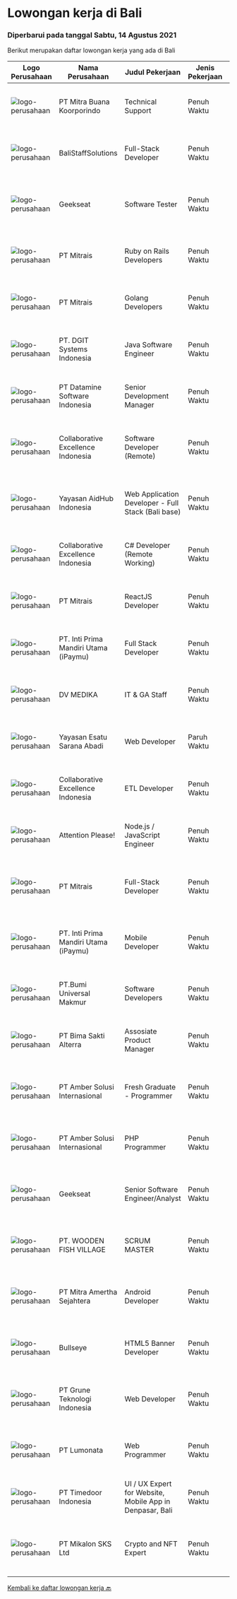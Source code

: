 
  # Lowongan kerja di Bali

  ### Diperbarui pada tanggal Sabtu, 14 Agustus 2021

  Berikut merupakan daftar lowongan kerja yang ada di Bali

  |Logo Perusahaan | Nama Perusahaan | Judul Pekerjaan | Jenis Pekerjaan | Gaji Pekerjaan | Lokasi | Deskripsi | Tanggal diunggah | Pranala |
  | -------------- | --------------- | --------------- | --------- | --------- | -------------- | ------- | ----------- | ----------- |
  |![logo-perusahaan](https://image-service-cdn.seek.com.au/f239709d655cb2106929c841dd2b71edd206015d/ee4dce1061f3f616224767ad58cb2fc751b8d2dc)|PT Mitra Buana Koorporindo|Technical Support|Penuh Waktu|---|Denpasar|Maksimal 35 tahun Pendidikan Minimal SMK / D3 / S1 Teknik Informatika/ Jaringan / Elektro Memiliki pengetahuan tentang Hardware &amp; Software system,...|Jumat, 13 Agustus 2021|https://www.jobstreet.co.id/id/job/technical-support-3600154?token=0~ab6e832b-231f-44df-a96f-c728f6a31499&sectionRank=1&jobId=jobstreet-id-job-3600154|
|![logo-perusahaan](https://us.123rf.com/450wm/pavelstasevich/pavelstasevich1811/pavelstasevich181101027/112815900-stock-vector-no-image-available-icon-flat-vector.jpg?ver=6)|BaliStaffSolutions|Full-Stack Developer|Penuh Waktu|---|Bali|An international payment platform is looking for an experienced Full-Stack Developer (Bali based, full-time).Responsibilities:·      HTML Front-End...|Jumat, 13 Agustus 2021|https://www.jobstreet.co.id/id/job/full-stack-developer-3599807?token=0~ab6e832b-231f-44df-a96f-c728f6a31499&sectionRank=2&jobId=jobstreet-id-job-3599807|
|![logo-perusahaan](https://image-service-cdn.seek.com.au/a94166d692fda70a364e9d5191d7ced8a65f1597/ee4dce1061f3f616224767ad58cb2fc751b8d2dc)|Geekseat|Software Tester|Penuh Waktu|---|Bali|We’re looking for an experienced Software Tester to join our Awesome Engineering Team at Bali or Bandung (WFH until further notice).As a Software...|Kamis, 12 Agustus 2021|https://www.jobstreet.co.id/id/job/software-tester-3598906?token=0~ab6e832b-231f-44df-a96f-c728f6a31499&sectionRank=3&jobId=jobstreet-id-job-3598906|
|![logo-perusahaan](https://image-service-cdn.seek.com.au/969b0c47f133a1e0155056a5d964c63953dd6304/ee4dce1061f3f616224767ad58cb2fc751b8d2dc)|PT Mitrais|Ruby on Rails Developers|Penuh Waktu|---|Bali|Build your Career with Mitrais ! We're urgently looking for experienced Ruby On Rails  Developers to be part of our team for an immediate...|Kamis, 12 Agustus 2021|https://www.jobstreet.co.id/id/job/ruby-on-rails-developers-3598722?token=0~ab6e832b-231f-44df-a96f-c728f6a31499&sectionRank=4&jobId=jobstreet-id-job-3598722|
|![logo-perusahaan](https://image-service-cdn.seek.com.au/969b0c47f133a1e0155056a5d964c63953dd6304/ee4dce1061f3f616224767ad58cb2fc751b8d2dc)|PT Mitrais|Golang Developers|Penuh Waktu|---|Bali|Build your Career with Mitrais!We're looking for experienced Golang Developers to be part of our team. What will you be doing? Liaising with...|Kamis, 12 Agustus 2021|https://www.jobstreet.co.id/id/job/golang-developers-3587780?token=0~ab6e832b-231f-44df-a96f-c728f6a31499&sectionRank=5&jobId=jobstreet-id-job-3587780|
|![logo-perusahaan](https://image-service-cdn.seek.com.au/e1681d73e68b1b74b5b5136363b820dd70a250df/ee4dce1061f3f616224767ad58cb2fc751b8d2dc)|PT. DGIT Systems Indonesia|Java Software Engineer|Penuh Waktu|Rp. 9.000.000-Rp. 18.000.000|Badung|We are looking for a talented Java engineer to join an experienced team of engineers working on our flagship products Telflow, a next-generation...|Jumat, 13 Agustus 2021|https://www.jobstreet.co.id/id/job/java-software-engineer-3599701?token=0~ab6e832b-231f-44df-a96f-c728f6a31499&sectionRank=6&jobId=jobstreet-id-job-3599701|
|![logo-perusahaan](https://image-service-cdn.seek.com.au/5fcc638e90b6bfa5413c6b018faccdd8126658c9/ee4dce1061f3f616224767ad58cb2fc751b8d2dc)|PT Datamine Software Indonesia|Senior Development Manager|Penuh Waktu|---|Bali|Senior Development ManagerJob DescriptionThe role:The role is to lead and build remotely a full development team including Delivery, Development, QAQC...|Kamis, 12 Agustus 2021|https://www.jobstreet.co.id/id/job/senior-development-manager-3599053?token=0~ab6e832b-231f-44df-a96f-c728f6a31499&sectionRank=7&jobId=jobstreet-id-job-3599053|
|![logo-perusahaan](https://image-service-cdn.seek.com.au/7145b1ba6bc0dbd678e2bf86d776dd2b1b9b81f6/ee4dce1061f3f616224767ad58cb2fc751b8d2dc)|Collaborative Excellence Indonesia|Software Developer (Remote)|Penuh Waktu|---|Jawa Timur|Responsibilities: Work with Product Management and Products Engineering teams to design, develop, maintain and enhance web-based and mobile-based...|Kamis, 12 Agustus 2021|https://www.jobstreet.co.id/id/job/software-developer-remote-3587937?token=0~ab6e832b-231f-44df-a96f-c728f6a31499&sectionRank=8&jobId=jobstreet-id-job-3587937|
|![logo-perusahaan](https://image-service-cdn.seek.com.au/9b692f209622949279e729a0faf85c537e22289b/ee4dce1061f3f616224767ad58cb2fc751b8d2dc)|Yayasan AidHub Indonesia|Web Application Developer - Full Stack (Bali base)|Penuh Waktu|---|Bali|Responsibilities: This role will report to the IT Manager Candidate must be able to manage the complete software development process of our platform...|Kamis, 12 Agustus 2021|https://www.jobstreet.co.id/id/job/web-application-developer-full-stack-bali-base-3592376?token=0~ab6e832b-231f-44df-a96f-c728f6a31499&sectionRank=9&jobId=jobstreet-id-job-3592376|
|![logo-perusahaan](https://image-service-cdn.seek.com.au/7145b1ba6bc0dbd678e2bf86d776dd2b1b9b81f6/ee4dce1061f3f616224767ad58cb2fc751b8d2dc)|Collaborative Excellence Indonesia|C# Developer (Remote Working)|Penuh Waktu|---|Jakarta Raya|Responsibilities: Design, coding, and testing of modules for various components of our product framework Capable of understanding and delivering...|Kamis, 12 Agustus 2021|https://www.jobstreet.co.id/id/job/c-developer-remote-working-3587383?token=0~ab6e832b-231f-44df-a96f-c728f6a31499&sectionRank=10&jobId=jobstreet-id-job-3587383|
|![logo-perusahaan](https://image-service-cdn.seek.com.au/969b0c47f133a1e0155056a5d964c63953dd6304/ee4dce1061f3f616224767ad58cb2fc751b8d2dc)|PT Mitrais|ReactJS Developer|Penuh Waktu|---|Bali|We're urgently looking for experienced ReactJS Developers to be part of our team for an immediate start.Our client is a consultancy focused company...|Kamis, 12 Agustus 2021|https://www.jobstreet.co.id/id/job/reactjs-developer-3598724?token=0~ab6e832b-231f-44df-a96f-c728f6a31499&sectionRank=11&jobId=jobstreet-id-job-3598724|
|![logo-perusahaan](https://image-service-cdn.seek.com.au/25ca052ae49a08073c2615893e1a4fff509a7afa/ee4dce1061f3f616224767ad58cb2fc751b8d2dc)|PT. Inti Prima Mandiri Utama (iPaymu)|Full Stack Developer|Penuh Waktu|Rp. 4.000.000-Rp. 8.000.000|Denpasar|Kami memerlukan Tim Full Stack Developer dengan kemampuan sebagai berikut:  Menguasai Laravel Framework Bisa bekerja dalam TIM Bisa bekerja dalam...|Rabu, 11 Agustus 2021|https://www.jobstreet.co.id/id/job/full-stack-developer-3591309?token=0~ab6e832b-231f-44df-a96f-c728f6a31499&sectionRank=12&jobId=jobstreet-id-job-3591309|
|![logo-perusahaan](https://image-service-cdn.seek.com.au/e0de190c5a4d58259a906def9cb762c901fd3724/ee4dce1061f3f616224767ad58cb2fc751b8d2dc)|DV MEDIKA|IT & GA Staff|Penuh Waktu|---|Denpasar|Tugas &amp; tanggung jawab: Bertanggung jawab atas peralatan IT dan aset kantor lainnya Melakukan perawatan rutin dan penyelesaian permasalahan...|Senin, 09 Agustus 2021|https://www.jobstreet.co.id/id/job/it-ga-staff-3596156?token=0~ab6e832b-231f-44df-a96f-c728f6a31499&sectionRank=13&jobId=jobstreet-id-job-3596156|
|![logo-perusahaan](https://image-service-cdn.seek.com.au/c45dc3fabf723b715b801c2eb542d55319eb67ae/ee4dce1061f3f616224767ad58cb2fc751b8d2dc)|Yayasan Esatu Sarana Abadi|Web Developer|Paruh Waktu|Rp. 5.000.000-Rp. 7.000.000|Bali|Memiliki keahlian: PHP Developer (terlebih dgn OpenCart, Magento, WP). Next JS Front end seperti Angular, React Java Script di Google Sheet (add on...|Kamis, 12 Agustus 2021|https://www.jobstreet.co.id/id/job/web-developer-3586857?token=0~ab6e832b-231f-44df-a96f-c728f6a31499&sectionRank=14&jobId=jobstreet-id-job-3586857|
|![logo-perusahaan](https://image-service-cdn.seek.com.au/7145b1ba6bc0dbd678e2bf86d776dd2b1b9b81f6/ee4dce1061f3f616224767ad58cb2fc751b8d2dc)|Collaborative Excellence Indonesia|ETL Developer|Penuh Waktu|---|Bali|Job Description Developing database objects and creates and automate ETL processes Develop and execute database queries and conduct analysis Provides...|Kamis, 12 Agustus 2021|https://www.jobstreet.co.id/id/job/etl-developer-3587939?token=0~ab6e832b-231f-44df-a96f-c728f6a31499&sectionRank=15&jobId=jobstreet-id-job-3587939|
|![logo-perusahaan](https://image-service-cdn.seek.com.au/978cfd1b2ac8a8b1bac0aa11650bb3f2383c8744/ee4dce1061f3f616224767ad58cb2fc751b8d2dc)|Attention Please!|Node.js / JavaScript Engineer|Penuh Waktu|Rp. 20.000.000-Rp. 40.000.000|Bali|Seniority: SeniorJob Type: Full TimeAs a JavaScript Backend Engineer, you will create scalable backend features according to user stories in the whole...|Kamis, 12 Agustus 2021|https://www.jobstreet.co.id/id/job/node-js-javascript-engineer-3592073?token=0~ab6e832b-231f-44df-a96f-c728f6a31499&sectionRank=16&jobId=jobstreet-id-job-3592073|
|![logo-perusahaan](https://image-service-cdn.seek.com.au/969b0c47f133a1e0155056a5d964c63953dd6304/ee4dce1061f3f616224767ad58cb2fc751b8d2dc)|PT Mitrais|Full-Stack Developer|Penuh Waktu|---|Bali|Build your Career with Mitrais!  We're looking for experienced Full-Stack Developers to be part of our team. What will you be doing? Coding high...|Kamis, 12 Agustus 2021|https://www.jobstreet.co.id/id/job/full-stack-developer-3598582?token=0~ab6e832b-231f-44df-a96f-c728f6a31499&sectionRank=17&jobId=jobstreet-id-job-3598582|
|![logo-perusahaan](https://image-service-cdn.seek.com.au/3cfcf3b08437c3b9e8bce9eefde4d326596fb58a/ee4dce1061f3f616224767ad58cb2fc751b8d2dc)|PT. Inti Prima Mandiri Utama (iPaymu)|Mobile Developer|Penuh Waktu|Rp. 4.000.000-Rp. 8.000.000|Denpasar|Kami memerlukan Tim Developer dengan kemampuan sebagai berikut: Menguasai ReactNative Bisa bekerja dalam TIM Bisa bekerja dalam DEADLINE Supel &amp;...|Rabu, 11 Agustus 2021|https://www.jobstreet.co.id/id/job/mobile-developer-3591310?token=0~ab6e832b-231f-44df-a96f-c728f6a31499&sectionRank=18&jobId=jobstreet-id-job-3591310|
|![logo-perusahaan](https://image-service-cdn.seek.com.au/6ee7e166667ab7fe1c979b7574bf3bd9fe825d24/ee4dce1061f3f616224767ad58cb2fc751b8d2dc)|PT.Bumi Universal Makmur|Software Developers|Penuh Waktu|Rp. 4.000.000-Rp. 5.000.000|Surabaya|Knowledge or Experience in Computer Animation such as Blender and Unreal Engine also encouraged to apply Preferably Staff (non-management &amp;...|Selasa, 10 Agustus 2021|https://www.jobstreet.co.id/id/job/software-developers-3585780?token=0~ab6e832b-231f-44df-a96f-c728f6a31499&sectionRank=19&jobId=jobstreet-id-job-3585780|
|![logo-perusahaan](https://image-service-cdn.seek.com.au/3b449304b19b7a5909fe2d6166b69cb2e3dfc9ad/ee4dce1061f3f616224767ad58cb2fc751b8d2dc)|PT Bima Sakti Alterra|Assosiate Product Manager|Penuh Waktu|---|Denpasar|Job Description: Collaborate with UX team to ensure quality of the delivered product meet the good standard of design, user experience and features....|Senin, 09 Agustus 2021|https://www.jobstreet.co.id/id/job/assosiate-product-manager-3596680?token=0~ab6e832b-231f-44df-a96f-c728f6a31499&sectionRank=20&jobId=jobstreet-id-job-3596680|
|![logo-perusahaan](https://us.123rf.com/450wm/pavelstasevich/pavelstasevich1811/pavelstasevich181101027/112815900-stock-vector-no-image-available-icon-flat-vector.jpg?ver=6)|PT Amber Solusi Internasional|Fresh Graduate - Programmer|Penuh Waktu|Rp. 5.000.000-Rp. 6.000.000|Makassar|Deskripsi PekerjaanProgrammerAmbersof is looking for a group of talents as programmer. Requirements: Stable internet connection at home is a must Have...|Senin, 09 Agustus 2021|https://www.jobstreet.co.id/id/job/fresh-graduate-programmer-3596976?token=0~ab6e832b-231f-44df-a96f-c728f6a31499&sectionRank=21&jobId=jobstreet-id-job-3596976|
|![logo-perusahaan](https://us.123rf.com/450wm/pavelstasevich/pavelstasevich1811/pavelstasevich181101027/112815900-stock-vector-no-image-available-icon-flat-vector.jpg?ver=6)|PT Amber Solusi Internasional|PHP Programmer|Penuh Waktu|---|Makassar|PHP ProgrammerRequirements: At least 5 years of solid hands-on experience in web development Required skills: MYSQL, CSS, HTML, Javascript, PHP...|Selasa, 10 Agustus 2021|https://www.jobstreet.co.id/id/job/php-programmer-3598232?token=0~ab6e832b-231f-44df-a96f-c728f6a31499&sectionRank=22&jobId=jobstreet-id-job-3598232|
|![logo-perusahaan](https://image-service-cdn.seek.com.au/a94166d692fda70a364e9d5191d7ced8a65f1597/ee4dce1061f3f616224767ad58cb2fc751b8d2dc)|Geekseat|Senior Software Engineer/Analyst|Penuh Waktu|---|Denpasar|Have a seat with us! We are currently looking for an experienced Senior Software Engineer to join our Awesome Engineering Team at our offices in Bali...|Kamis, 12 Agustus 2021|https://www.jobstreet.co.id/id/job/senior-software-engineer-analyst-3598884?token=0~ab6e832b-231f-44df-a96f-c728f6a31499&sectionRank=23&jobId=jobstreet-id-job-3598884|
|![logo-perusahaan](https://image-service-cdn.seek.com.au/34c24a456da6f2d47b789c57f28e9186c4ebcbcb/ee4dce1061f3f616224767ad58cb2fc751b8d2dc)|PT. WOODEN FISH VILLAGE|SCRUM MASTER|Penuh Waktu|Rp. 10.000.000-Rp. 15.000.000|Bali|Manage each project’s scope and timeline Coordinate sprints, retrospective meetings and daily stand-ups Coach team members in Agile frameworks...|Sabtu, 07 Agustus 2021|https://www.jobstreet.co.id/id/job/scrum-master-3588612?token=0~ab6e832b-231f-44df-a96f-c728f6a31499&sectionRank=24&jobId=jobstreet-id-job-3588612|
|![logo-perusahaan](https://image-service-cdn.seek.com.au/36f0e259d21447326c545ed4ae03d7208f820c51/ee4dce1061f3f616224767ad58cb2fc751b8d2dc)|PT Mitra Amertha Sejahtera|Android Developer|Penuh Waktu|Rp. 5.500.000-Rp. 7.700.000|Jakarta Raya|Meval is looking for software engineer to help us make awesome, usable, and functional mobile application for our customer and sales team. You will...|Minggu, 08 Agustus 2021|https://www.jobstreet.co.id/id/job/android-developer-3595985?token=0~ab6e832b-231f-44df-a96f-c728f6a31499&sectionRank=25&jobId=jobstreet-id-job-3595985|
|![logo-perusahaan](https://image-service-cdn.seek.com.au/bbf2137c41f12d6e9394eaecc245409d87abbbf0/ee4dce1061f3f616224767ad58cb2fc751b8d2dc)|Bullseye|HTML5 Banner Developer|Penuh Waktu|---|Bali|Bullseye is looking for a HTML5 Banner Developer to be placed in our digital production facility in BALI.The RoleBanner Developer will turn a great...|Minggu, 08 Agustus 2021|https://www.jobstreet.co.id/id/job/html5-banner-developer-3589242?token=0~ab6e832b-231f-44df-a96f-c728f6a31499&sectionRank=26&jobId=jobstreet-id-job-3589242|
|![logo-perusahaan](https://image-service-cdn.seek.com.au/4be193adf001b1c1c83ee5da5c9445c770b61819/ee4dce1061f3f616224767ad58cb2fc751b8d2dc)|PT Grune Teknologi Indonesia|Web Developer|Penuh Waktu|Rp. 4.000.000-Rp. 6.000.000|Denpasar|Job Descriptions: Write programming code, either from scratch or adapting from other source code to meet business requirements. Candidates can choose...|Minggu, 08 Agustus 2021|https://www.jobstreet.co.id/id/job/web-developer-3589792?token=0~ab6e832b-231f-44df-a96f-c728f6a31499&sectionRank=27&jobId=jobstreet-id-job-3589792|
|![logo-perusahaan](https://image-service-cdn.seek.com.au/aa1cc6e2243a2778121fac1c6f00f32caa1f9bf2/ee4dce1061f3f616224767ad58cb2fc751b8d2dc)|PT Lumonata|Web Programmer|Penuh Waktu|---|Badung|Lumonata are an independent design and development studio based in Bali that provides services in the field of website design, website...|Sabtu, 07 Agustus 2021|https://www.jobstreet.co.id/id/job/web-programmer-3588179?token=0~ab6e832b-231f-44df-a96f-c728f6a31499&sectionRank=28&jobId=jobstreet-id-job-3588179|
|![logo-perusahaan](https://image-service-cdn.seek.com.au/9f2111bf08df94f0ea97d6b9f360a4952c081dc6/ee4dce1061f3f616224767ad58cb2fc751b8d2dc)|PT Timedoor Indonesia|UI / UX Expert for Website, Mobile App in Denpasar, Bali|Penuh Waktu|Rp. 4.500.000-Rp. 6.000.000|Bali|If you want to grow up yourself, Timedoor is one of the best places for your career. Our team has come from various culture and lead by Japanese CEO....|Senin, 09 Agustus 2021|https://www.jobstreet.co.id/id/job/ui-ux-expert-for-website-mobile-app-in-denpasar-bali-3588967?token=0~ab6e832b-231f-44df-a96f-c728f6a31499&sectionRank=29&jobId=jobstreet-id-job-3588967|
|![logo-perusahaan](https://image-service-cdn.seek.com.au/ae456c13d2444ca5fbe6ba84c933f6287da30302/ee4dce1061f3f616224767ad58cb2fc751b8d2dc)|PT Mikalon SKS Ltd|Crypto and NFT Expert|Penuh Waktu|Rp. 4.000.000-Rp. 5.000.000|Badung|Do you know what a NFT is?Do you understand GAS f*e*e*s?Are you mad about the Crypto space?Have you knowledge about Crypto Wallets like Metamask?Are...|Jumat, 06 Agustus 2021|https://www.jobstreet.co.id/id/job/crypto-and-nft-expert-3595218?token=0~ab6e832b-231f-44df-a96f-c728f6a31499&sectionRank=30&jobId=jobstreet-id-job-3595218|


  [Kembali ke daftar lowongan kerja 🔙](../README.md#daftar-lowongan-kerja)
  